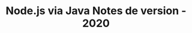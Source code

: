 ﻿---
title: Node.js via Java Notes de version - 2020
type: docs
weight: 10
url: /fr/java/node-js-via-java-release-notes-2020/
---
